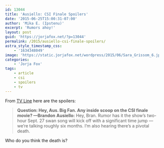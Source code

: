 ```yaml
---
id: 13044
title: 'Ausiello: CSI Finale Spoilers'
date: '2015-06-25T15:00:31-07:00'
author: 'Mika E. (Ipstenu)'
excerpt: 'Rumors ahoy!'
layout: post
guid: 'https://jorjafox.net/?p=13044'
permalink: /2015/ausiello-csi-finale-spoilers/
astra_style_timestamp_css:
    - '1634348049'
image: 'https://static.jorjafox.net/wordpress/2015/06/Sara_Grissom_6.jpg'
categories:
    - 'Jorja Fox'
tags:
    - article
    - csi
    - spoilers
    - tv
---
```


From <a href="http://tvline.com/2015/06/24/supernatural-season-11-spoilers-cast-amara-femme-fatale/">TV Line</a> here are the spoilers:

> <strong>Question: Hey, Aus. Big Fan. Any inside scoop on the CSI finale movie? —Brandon</strong>
> <strong>Ausiello:</strong> Hey, Bran. Rumor has it the show’s two-hour Sept. 27 swan song will kick off with a significant time jump — we’re talking roughly six months. I’m also hearing there’s a pivotal death.   

Who do you think the death is?